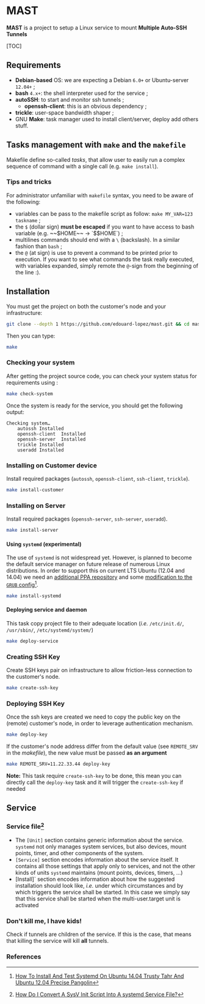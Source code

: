 # MAST

**MAST** is a project to setup a Linux service to mount __Multiple Auto-SSH Tunnels__

[TOC]

## Requirements

* **Debian-based** OS: we are expecting a Debian `6.0+` or Ubuntu-server `12.04+` ;
* **bash** `4.x+`: the shell interpreter used for the service ;
* **autoSSH**: to start and monitor ssh tunnels ;
	* **openssh-client**: this is an obvious dependency ;
* **trickle**: user-space bandwidth shaper ;
* GNU **Make**: task manager used to install client/server, deploy add others stuff.

## Tasks management with `make` and the `makefile`

Makefile define so-called _tasks_, that allow user to easily run a complex sequence of command with a single call (e.g. `make install`).

### Tips and tricks

For administrator unfamiliar with `makefile` syntax, you need to be aware of the following:

* variables can be pass to the makefile script as follow: `make MY_VAR=123 taskname` ;
* the `$` (dollar sign) **must be escaped** if you want to have access to bash variable (e.g. ~~$HOME~~ → `$$HOME`) ;
* multilines commands should end with a `\` (backslash). In a similar fashion than `bash` ;
* the `@` (at sign) is use to prevent a command to be printed prior to execution. If you want to see what commands the task really executed, with variables expanded, simply remote the `@`-sign from the beginning of the line :).

## Installation

You must get the project on both the customer's node and your infrastructure:

```bash
git clone --depth 1 https://github.com/edouard-lopez/mast.git && cd mast
```
Then you can type:
```bash
make
```

### Checking your system

After getting the project source code, you can check your system status for requirements using :

```bash
make check-system
```
Once the system is ready for the service, you should get the following output:
```text
Checking system…
	autossh Installed
	openssh-client  Installed
	openssh-server  Installed
	trickle Installed
	useradd Installed
```

### Installing on Customer device

Install required packages (`autossh`, `openssh-client`, `ssh-client`, `trickle`).

```bash
make install-customer
```

### Installing on Server

Install required packages (`openssh-server`, `ssh-server`, `useradd`).

```bash
make install-server
```

#### Using `systemd` (experimental)

The use of `systemd` is not widespread yet. However, is planned to become the default service manager on future release of numerous Linux distributions.
In order to support this on current LTS Ubuntu (12.04 and 14.04) we need an [additional PPA repository](https://launchpad.net/~pitti/+archive/systemd) and some [modification to the `GRUB` config](http://linuxg.net/how-to-install-and-test-systemd-on-ubuntu-14-04-trusty-tahr-and-ubuntu-12-04-precise-pangolin/)[^systemd-on-ubuntu].

```bash
make install-systemd
```

#### Deploying service and daemon

This task copy project file to their adequate location (_i.e._ `/etc/init.d/`, `/usr/sbin/`, `/etc/systemd/system/`)
```bash
make deploy-service
```

### Creating SSH Key

Create SSH keys pair on infrastructure to allow friction-less connection to the customer's node.

```bash
make create-ssh-key
```

### Deploying SSH Key

Once the ssh keys are created we need to copy the public key on the (remote) customer's node, in order to leverage authentication mechanism.

```bash
make deploy-key
```

If the customer's node address differ from the default value (see `REMOTE_SRV` in the _makefile_), the new value must be passed **as an argument**

```bash
make REMOTE_SRV=11.22.33.44 deploy-key
```

**Note:** This task require `create-ssh-key` to be done, this mean you can directly call the `deploy-key` task and it will trigger the `create-ssh-key` if needed

## Service

### Service file[^service-file]

* The `[Unit]` section contains generic information about the service. `systemd` not only manages system services, but also devices, mount points, timer, and other components of the system.
* `[Service]` section encodes information about the service itself. It contains all those settings that apply only to services, and not the other kinds of units `systemd` maintains (mount points, devices, timers, ...)
* [Install]` section encodes information about how the suggested installation should look like, _i.e._ under which circumstances and by which triggers the service shall be started. In this case we simply say that this service shall be started when the multi-user.target unit is activated

### Don't kill me, I have kids!
Check if tunnels are children of the service. If this is the case, that means that killing the service will kill **all** tunnels.

### References

[^service-file]: [How Do I Convert A SysV Init Script Into A systemd Service File?](http://0pointer.de/blog/projects/systemd-for-admins-3.html)
[^systemd-on-ubuntu]: [How To Install And Test Systemd On Ubuntu 14.04 Trusty Tahr And Ubuntu 12.04 Precise Pangolin](http://linuxg.net/how-to-install-and-test-systemd-on-ubuntu-14-04-trusty-tahr-and-ubuntu-12-04-precise-pangolin/)